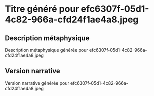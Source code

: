 # Titre généré pour efc6307f-05d1-4c82-966a-cfd24f1ae4a8.jpeg

## Description métaphysique
Description métaphysique générée pour efc6307f-05d1-4c82-966a-cfd24f1ae4a8.jpeg

## Version narrative
Version narrative générée pour efc6307f-05d1-4c82-966a-cfd24f1ae4a8.jpeg
